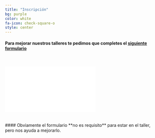 ```yaml
---
title: "Inscripción"
bg: purple
color: white
fa-icon: check-square-o
style: center
---
```


#### Para mejorar nuestros talleres te pedimos que completes el [siguiente formulario](http://goo.gl/forms/EaZxy7R1My)
<br/>  
<br/>
<div class="icontain">
<iframe src="//docs.google.com/forms/d/1rwPv6e1TenuSgZcBIPTbVb2qztIB2YaIJj0lye2ADJE/viewform?embedded=true" frameborder="0" marginheight="0" marginwidth="0">Cargando...</iframe>
</div>
<br/>
<br/>   
#### Obviamente el formulario **no es requisito** para estar en el taller, pero nos ayuda a mejorarlo.

